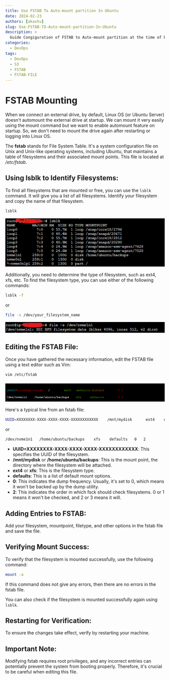 ```yaml
---
title: Use FSTAB To Auto-mount partition In Ubuntu 
date: 2024-02-23
authors: [akashv]
slug: Use-FSTAB-TO-Auto-mount-partition-In-Ubuntu 
description: >
  Guide Congiguration of FSTAB to Auto-mount partition at the time of boot.
categories:
  - DevOps
tags:
  - DevOps
  - S3
  - FSTAB
  - FSTAB-FILE
---
```


# **FSTAB Mounting**

[Material FSTAB lsblk]: FSTAB_Mounting/lsblk.png
[Material FSTAB fils-s-dev-nvm1]: FSTAB_Mounting/fils-s-dev-nvm1.png
[Material FSTAB vi_etc-fstab]: FSTAB_Mounting/vi_etc-fstab.png


When we connect an external drive, by default, Linux OS (or Ubuntu Server) doesn't automount the external drive at startup. We can mount it very easily using the mount command but we want to enable automount feature on startup. So, we don't need to mount the drive again after restarting or logging into Linux OS. 

<!-- more -->

The **fstab** stands for File System Table. It's a system configuration file on Unix and Unix-like operating systems, including Ubuntu, that maintains a table of filesystems and their associated mount points. This file is located at */etc/fstab*.

## **Using lsblk to Identify Filesystems:**

To find all filesystems that are mounted or free, you can use the `lsblk` command. It will give you a list of all filesystems. Identify your filesystem and copy the name of that filesystem.

```bash
lsblk
```
![Material FSTAB lsblk][Material FSTAB lsblk]


Additionally, you need to determine the type of filesystem, such as ext4, xfs, etc. To find the filesystem type, you can use either of the following commands:

```bash
lsblk -f
```

or

```bash
file -s /dev/your_filesystem_name
```
![Material FSTAB fils-s-dev-nvm1][Material FSTAB fils-s-dev-nvm1]

## **Editing the FSTAB File:**

Once you have gathered the necessary information, edit the FSTAB file using a text editor such as Vim:

```bash
vim /etc/fstab
```
![Material FSTAB vi_etc-fstab][Material FSTAB vi_etc-fstab]

Here's a typical line from an fstab file:

```bash
UUID=XXXXXXXX-XXXX-XXXX-XXXX-XXXXXXXXXXXX    /mnt/mydisk      ext4    defaults    0    2
```

or

```bash
/dev/nvme1n1   /home/ubuntu/backups    xfs    defaults   0   2
```

- **UUID=XXXXXXXX-XXXX-XXXX-XXXX-XXXXXXXXXXXX**: This specifies the UUID of the filesystem.
- **/mnt/mydisk** or **/home/ubuntu/backups**: This is the mount point, the directory where the filesystem will be attached.
- **ext4** or **xfs**: This is the filesystem type.
- **defaults**: This is a list of default mount options.
- **0**: This indicates the dump frequency. Usually, it's set to 0, which means it won't be backed up by the dump utility.
- **2**: This indicates the order in which fsck should check filesystems. 0 or 1 means it won't be checked, and 2 or 3 means it will.

## **Adding Entries to FSTAB:**

Add your filesystem, mountpoint, filetype, and other options in the fstab file and save the file.

## **Verifying Mount Success:**

To verify that the filesystem is mounted successfully, use the following command:

```bash
mount -a
```

If this command does not give any errors, then there are no errors in the fstab file.

You can also check if the filesystem is mounted successfully again using `lsblk`.

## **Restarting for Verification:**

To ensure the changes take effect, verify by restarting your machine.

## **Important Note:**

Modifying fstab requires root privileges, and any incorrect entries can potentially prevent the system from booting properly. Therefore, it's crucial to be careful when editing this file.
